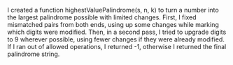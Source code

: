 I created a function highestValuePalindrome(s, n, k) to turn a number into the largest palindrome possible with limited changes. First, I fixed mismatched pairs from both ends, using up some changes while marking which digits were modified. Then, in a second pass, I tried to upgrade digits to 9 wherever possible, using fewer changes if they were already modified. If I ran out of allowed operations, I returned -1, otherwise I returned the final palindrome string.